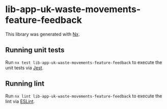 # lib-app-uk-waste-movements-feature-feedback

This library was generated with [Nx](https://nx.dev).

## Running unit tests

Run `nx test lib-app-uk-waste-movements-feature-feedback` to execute the unit tests via [Jest](https://jestjs.io).

## Running lint

Run `nx lint lib-app-uk-waste-movements-feature-feedback` to execute the lint via [ESLint](https://eslint.org/).
